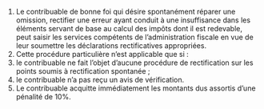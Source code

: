 1) Le contribuable de bonne foi qui désire spontanément réparer une omission, rectifier une erreur ayant conduit à une insuffisance dans les éléments servant de base au calcul des impôts dont il est redevable, peut saisir les services compétents de l’administration fiscale en vue de leur soumettre les déclarations rectificatives appropriées.
2) Cette procédure particulière n’est applicable que si :
1) le contribuable ne fait l’objet d’aucune procédure de rectification sur les points
soumis à rectification spontanée ;
2) le contribuable n’a pas reçu un avis de vérification.
3) Le contribuable acquitte immédiatement les montants dus assortis d’une pénalité
de 10%.